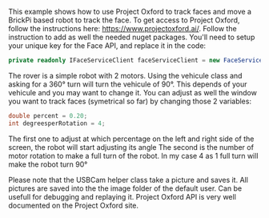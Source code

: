 This example shows how to use Project Oxford to track faces and move a BrickPi based robot to track the face.
To get access to Project Oxford, follow the instructions here: https://www.projectoxford.ai/.
Follow the instruction to add as well the needed nuget packages.
You'll need to setup your unique key for the Face API, and replace it in the code:
```cs
private readonly IFaceServiceClient faceServiceClient = new FaceServiceClient("_Your subscription key_"); 
```
The rover is a simple robot with 2 motors. Using the vehicule class and asking for a 360° turn will turn the vehicule of 90°. This depends of your vehicule and you may want to change it. You can adjust as well the window you want to track faces (symetrical so far) by changing those 2 variables:
```cs
double percent = 0.20;
int degreesperRotation = 4;
```
The first one to adjust at which percentage on the left and right side of the screen, the robot will start adjusting its angle
The second is the number of motor rotation to make a full turn of the robot. In my case 4 as 1 full turn will make the robot turn 90°

Please note that the USBCam helper class take a picture and saves it. All pictures are saved into the the image folder of the default user. Can be usefull for debugging and replaying it. 
Project Oxford API is very well documented on the Project Oxford site. 
